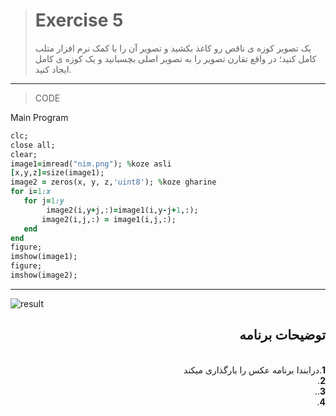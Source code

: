 > # Exercise 5
>یک تصویر کوزه ی ناقص رو کاغذ بکشید و تصویر آن را با کمک نرم افزار متلب کامل کنید؛ در واقع 
تقارن تصویر را به تصویر اصلی بچسبانید و یک کوزه ی کامل ایجاد کنید.
***
>CODE

Main Program
```ruby
clc;
close all;
clear;
image1=imread("nim.png"); %koze asli
[x,y,z]=size(image1);
image2 = zeros(x, y, z,'uint8'); %koze gharine
for i=1:x
   for j=1:y
        image2(i,y+j,:)=image1(i,y-j+1,:);
       image2(i,j,:) = image1(i,j,:);
   end
end
figure;
imshow(image1);
figure;
imshow(image2);
```
****
![result](https://user-images.githubusercontent.com/79658260/114689571-12d47480-9d2b-11eb-8a38-be53b46456c6.png)





<div dir="rtl">
<h2>توضیحات برنامه</h2> <br />
 <b>1</b>.درابندا برنامه عکس را بارگذاری میکند<br />
<b>2</b>. <br />
<b>3</b>..<br />
<b>4</b>. 
    
</div>

